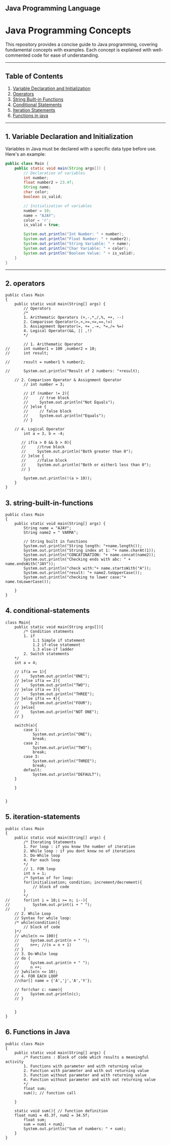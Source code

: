 ## Java Programming Language 
# Java Programming Concepts

This repository provides a concise guide to Java programming, covering fundamental concepts with examples. Each concept is explained with well-commented code for ease of understanding.

---

## Table of Contents
1. [Variable Declaration and Initialization](#1-variable-declaration-and-initialization)
2. [Operators](#2-operators)
3. [String Built-in Functions](#3-string-built-in-functions)
4. [Conditional Statements](#4-conditional-statements)
5. [Iteration Statements](#5-iteration-statements)
6. [Functions in java](#6-Functions-in-Java) 

---

## 1. Variable Declaration and Initialization
Variables in Java must be declared with a specific data type before use. Here's an example:

```java
public class Main {
    public static void main(String args[]) {
        // Declaration of variables
        int number;
        float number2 = 23.4f;
        String name;
        char color;
        boolean is_valid;

        // Initialization of variables
        number = 10;
        name = "AJAY";
        color = 'r';
        is_valid = true;

        System.out.println("Int Number: " + number);
        System.out.println("Float Number: " + number2);
        System.out.println("String Variable: " + name);
        System.out.println("Char Variable: " + color);
        System.out.println("Boolean Value: " + is_valid);
    }
}
```
---
## 2. operators
```
public class Main
{
	public static void main(String[] args) {
		// Operators 
		/*
		1. Arithematic Operators (+,-,*,/,%, ++, --)
		2. Comparison Operator(>,<,>=,<=,==,!=)
		3. Assiagnment Operator(=, += ,-=, *=,/= %=)
		4. Logical Operator(&&, || ,!)
		*/
		
		// 1. Arithematic Operator
// 		int number1 = 100 ,number2 = 10;
// 		int result;
		
// 		result = number1 % number2;
		
// 		System.out.println("Result of 2 numbers: "+result);

    // 2. Comparison Operator & Assignment Operator
        // int number = 3;
        
        // if (number != 2){
        //     // true block
        //     System.out.println("Not Equals");
        // }else {
        //     // false block
        //     System.out.println("Equals");
        // }
	
	// 4. Logical Operator
	    int a = 3, b = -4;
	    
	   // if(a > 0 && b > 0){
	   //     //true block 
	   //     System.out.println("Both greater than 0");
	   // }else {
	   //     //false block 
	   //     System.out.println("Both or either1 less than 0");
	   // }
	    
	    System.out.println(!(a > 10));
	}
}

```
## 3. string-built-in-functions
```
public class Main
{
	public static void main(String[] args) {
		String name = "AJAY";
		String name2 = " VARMA";
		
		// String built in functions
		System.out.println("String length: "+name.length());
		System.out.println("String index at 1: "+ name.charAt(1));
		System.out.println("CONCATINATION: "+ name.concat(name2));
		System.out.println("Checking ends with abc: " + name.endsWith("JAY"));
		System.out.println("check with:"+ name.startsWith("A"));
		System.out.println("result: "+ name2.toUpperCase());
		System.out.println("checking to lower case:"+ name.toLowerCase());
		
	}
}

```
## 4. conditional-statements
```
class Main{
    public static void main(String args[]){
        /* Condition statments 
        1. if 
            1.1 Simple if statement 
            1.2 if-else statement 
            1.3 else-if ladder 
        2. Switch statements 
    */
    int a = 4;
    
    // if(a == 1){
    //     System.out.println("ONE");
    // }else if(a == 2){
    //     System.out.println("TWO");
    // }else if(a == 3){
    //     System.out.println("THREE");
    // }else if(a == 4){
    //     System.out.println("FOUR");
    // }else{
    //     System.out.println("NOT ONE");
    // }
    
    switch(a){
        case 1:
            System.out.println("ONE");
            break;
        case 2:
            System.out.println("TWO");
            break;
        case 3:
            System.out.println("THREE");
            break;   
        default:
            System.out.println("DEFAULT");
    }
    
    }
    
    
}
```
## 5. iteration-statements
```
public class Main
{
	public static void main(String[] args) {
		/* Iterating Statements 
		1. For loop : if you know the number of iteration
		2. While loop : if you dont know no of iterations 
		3. Do-While loop 
		4. For each loop 
		*/
		// 1. FOR loop
		int n = 1;
		/* Syntax of for loop: 
		for(initialisation; condition; increment/decrement){
		    // block of code 
		}
		*/
// 		for(int i = 10;i >= n; i--){
// 		    System.out.print(i + " ");
// 		}
    // 2. While Loop 
    // Syntax for while loop: 
    /* while(condition){
        // block of code
    }*/
    // while(n <= 100){  
    //     System.out.print(n + " ");  
    //     n++; //(n = n + 1) 
    // }
    // 3. Do-While loop 
    // do {
    //     System.out.print(n + " ");
    //     n ++;
    // }while(n <= 10); 
    // 4. FOR EACH LOOP 
    //char[] name = {'A','j','A','Y'};
    
    // for(char c: name){
    //     System.out.println(c);
    // }
    
		  
	}
}

```
## 6. Functions in Java 
```
public class Main
{
	public static void main(String[] args) {
		/* Functions : Block of code which results a meaningful activity 
		1. Functions with parameter and with returning value 
		2. Function with parameter and with out returning value
		3. Function without parameter and with returning value 
		4. Function without parameter and with out returning value 
		*/
		float sum;
		sum(); // function call
		
	}
	
	static void sum(){ // function definition
	float num1 = 45.3f, num2 = 34.5f;
	    float sum;
	    sum = num1 + num2;
	    System.out.println("Sum of numbers: " + sum);
	}
}
```

